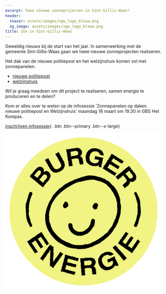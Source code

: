 ```yaml
---
excerpt: Twee nieuwe zonneprojecten in Sint-Gillis-Waas!
header:
  teaser: assets/images/sgw_logo_blauw.png
  og_image: assets/images/sgw_logo_blauw.png
title: Zon in Sint-Gillis-Waas
---
```


Geweldig nieuws bij de start van het jaar. In samenwerking met de gemeente
Sint-Gillis-Waas gaan we twee nieuwe zonneprojecten realiseren.

Het dak van de nieuwe politiepost en het welzijnshuis komen vol met zonnepanelen.

* [nieuwe politiepost](/projecten/zon/sint-gillis-waas_politiepost/)
* [welzijnshuis](/projecten/zon/sint-gillis-waas_welzijnshuis/)

Wil je graag meedoen om dit project te realiseren, samen energie te produceren en te delen?

Kom er alles over te weten op de infosessie 'Zonnepanelen op daken nieuwe politiepost en Welzijnshuis'
maandag 18 maart om 19.30 in GBS Het Kompas.

[inschrijven infosessie](/inschrijven){: .btn .btn--primary .btn--x-large}

![foto](/assets/images/2021-05-20_burgerenergie_01.gif)